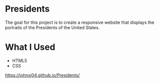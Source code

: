 # Presidents
The goal for this project is to create a responsive website that displays 
the portraits of the Presidents of the United States.

# What I Used

* HTML5
* CSS


https://johnsj04.github.io/Presidents/
